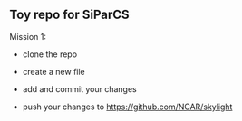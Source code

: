 
## Toy repo for SiParCS 

Mission 1:
* clone the repo

* create a new file

* add and commit your changes

* push your changes to https://github.com/NCAR/skylight 
